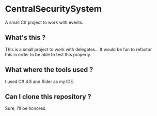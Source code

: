 # CentralSecuritySystem
A small C# project to work with events.

## What's this ?
This is a small project to work with delegates...
It would be fun to refactor this in order to be able to test this properly.

## What where the tools used ?
I used C# 4.8 and Rider as my IDE.

## Can I clone this repository ?
Sure, I'll be honored.
